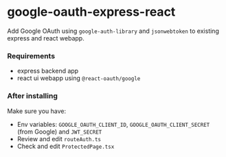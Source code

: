 # google-oauth-express-react

Add Google OAuth using `google-auth-library` and `jsonwebtoken` to existing express and react webapp.

### Requirements
- express backend app
- react ui webapp using `@react-oauth/google`

### After installing

Make sure you have:
- Env variables: `GOOGLE_OAUTH_CLIENT_ID`, `GOOGLE_OAUTH_CLIENT_SECRET` (from Google) and `JWT_SECRET`
- Review and edit `routeAuth.ts`
- Check and edit `ProtectedPage.tsx`

